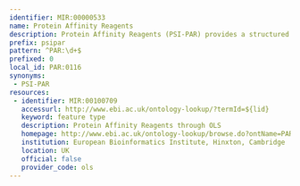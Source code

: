 ```yaml
---
identifier: MIR:00000533
name: Protein Affinity Reagents
description: Protein Affinity Reagents (PSI-PAR) provides a structured controlled vocabulary for the annotation of experiments concerned with interactions, and interactor production methods. PAR is developed by the HUPO Proteomics Standards Initiative and contains the majority of the terms from the PSI-MI controlled vocabular, as well as additional terms.
prefix: psipar
pattern: ^PAR:\d+$
prefixed: 0
local_id: PAR:0116
synonyms:
 - PSI-PAR
resources:
 - identifier: MIR:00100709
   accessurl: http://www.ebi.ac.uk/ontology-lookup/?termId=${lid}
   keyword: feature type
   description: Protein Affinity Reagents through OLS
   homepage: http://www.ebi.ac.uk/ontology-lookup/browse.do?ontName=PAR
   institution: European Bioinformatics Institute, Hinxton, Cambridge
   location: UK
   official: false
   provider_code: ols
---
```

